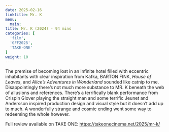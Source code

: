 ```yaml
---
date: 2025-02-16
linktitle: Mr. K
menu:
  main:
title: Mr. K (2024) - 94 mins
categories: [
  'film',
  'GFF2025',
  'TAKE-ONE'
]
weight: 10
---
```


The premise of becoming lost in an infinite hotel filled with eccentric inhabitants with clear inspiration from Kafka, BARTON FINK, *House of Leaves*, and *Alice’s Adventures in Wonderland* sounded like catnip to me. Disappointingly there’s not much more substance to MR. K beneath the web of allusions and references. There’s a terrifically blank performance from Crispin Glover playing the straight man and some terrific Jeunet and Andersson inspired production design and visual style but it doesn’t add up to much. A wonderfully strange and cosmic ending went some way to redeeming the whole however.

Full review available on TAKE ONE: https://takeonecinema.net/2025/mr-k/